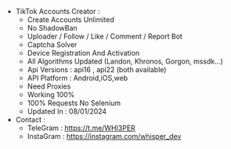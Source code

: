 
- TikTok Accounts Creator :
  - Create Accounts Unlimited
  - No ShadowBan
  - Uploader / Follow / Like / Comment / Report Bot
  - Captcha Solver
  - Device Registration And Activation
  - All Algorithms Updated (Landon, Khronos, Gorgon, mssdk...)
  - Api Versions : api16 , api22 (both available)
  - API Platform : Android,iOS,web
  - Need Proxies
  - Working 100%
  - 100% Requests No Selenium
  - Updated In : 08/01/2024
- Contact :
  - TeleGram : https://t.me/WHI3PER
  - InstaGram : https://instagram.com/whisper_dev
